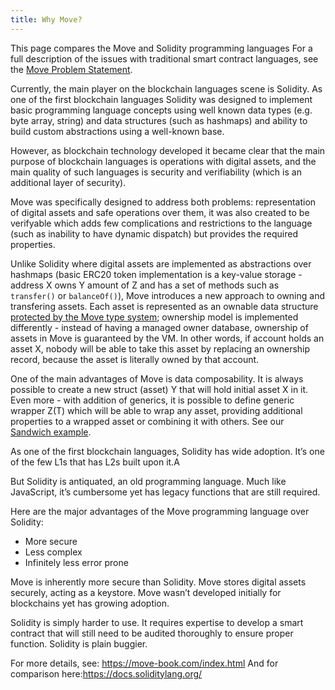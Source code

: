 ```yaml
---
title: Why Move?
---
```


This page compares the Move and Solidity programming languages For a full description of the issues with traditional smart contract languages, see the [Move Problem Statement](https://github.com/MystenLabs/awesome-move/blob/main/docs/problem_statement.md).

Currently, the main player on the blockchain languages scene is Solidity. As one of the first blockchain languages Solidity was designed to implement basic programming language concepts using well known data types (e.g. byte array, string) and data structures (such as hashmaps) and ability to build custom abstractions using a well-known base.

However, as blockchain technology developed it became clear that the main purpose of blockchain languages is operations with digital assets, and the main quality of such languages is security and verifiability (which is an additional layer of security). 

Move was specifically designed to address both problems: representation of digital assets and safe operations over them, it was also created to be verifyable which adds few complications and restrictions to the language (such as inability to have dynamic dispatch) but provides the required properties.

Unlike Solidity where digital assets are implemented as abstractions over hashmaps (basic ERC20 token implementation is a key-value storage - address X owns Y amount of Z and has a set of methods such as `transfer()` or `balanceOf()`), Move introduces a new approach to owning and transfering assets. Each asset is represented as an ownable data structure [protected by the Move type system](https://diem-developers-components.netlify.app/papers/diem-move-a-language-with-programmable-resources/2020-05-26.pdf); ownership model is implemented differently - instead of having a managed owner database, ownership of assets in Move is guaranteed by the VM. In other words, if account holds an asset X, nobody will be able to take this asset by replacing an ownership record, because the asset is literally owned by that account.

One of the main advantages of Move is data composability. It is always possible to create a new struct (asset) Y that will hold initial asset X in it. Even more - with addition of generics, it is possible to define generic wrapper Z(T) which will be able to wrap any asset, providing additional properties to a wrapped asset or combining it with others. See our [Sandwich example](https://github.com/MystenLabs/sui/blob/main/sui_programmability/examples/basics/sources/Sandwich.move).


<!-- original post -->


As one of the first blockchain languages, Solidity has wide adoption. It’s one of the few L1s that has L2s built upon it.А 

But Solidity is antiquated, an old programming language. Much like JavaScript, it’s cumbersome yet has legacy functions that are still required.

Here are the major advantages of the Move programming language over Solidity:
* More secure
* Less complex
* Infinitely less error prone

Move is inherently more secure than Solidity. Move stores digital assets securely, acting as a keystore. Move wasn’t developed initially for blockchains
yet has growing adoption.

Solidity is simply harder to use. It requires expertise to develop a smart contract that will still need to be audited thoroughly to ensure proper
function. Solidity is plain buggier.

For more details, see: https://move-book.com/index.html
And for comparison here:https://docs.soliditylang.org/
